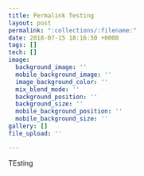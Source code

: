 ```yaml
---
title: Permalink Testing
layout: post
permalink: ":collections/:filename:"
date: 2018-07-15 18:16:50 +0000
tags: []
tech: []
image:
  background_image: ''
  mobile_background_image: ''
  image_background_color: ''
  mix_blend_mode: ''
  background_position: ''
  background_size: ''
  mobile_background_position: ''
  mobile_background_size: ''
gallery: []
file_upload: ''

---
```

TEsting